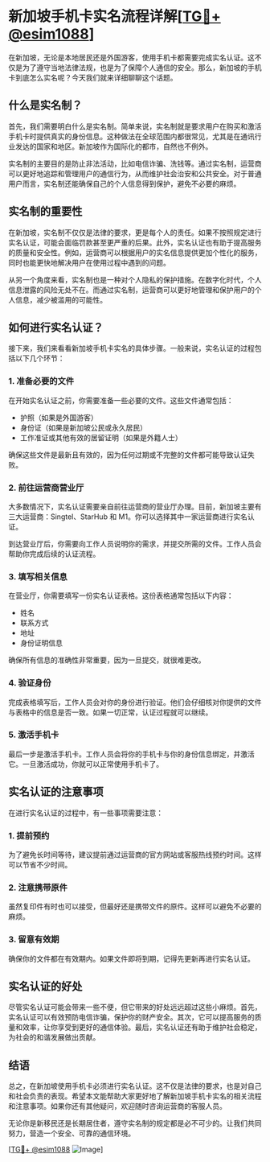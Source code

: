 # 新加坡手机卡实名流程详解[[TG💪+ @esim1088](https://t.me/s/esim1088)]

在新加坡，无论是本地居民还是外国游客，使用手机卡都需要完成实名认证。这不仅是为了遵守当地法律法规，也是为了保障个人通信的安全。那么，新加坡的手机卡到底怎么实名呢？今天我们就来详细聊聊这个话题。

## 什么是实名制？

首先，我们需要明白什么是实名制。简单来说，实名制就是要求用户在购买和激活手机卡时提供真实的身份信息。这种做法在全球范围内都很常见，尤其是在通讯行业发达的国家和地区。新加坡作为国际化的都市，自然也不例外。

实名制的主要目的是防止非法活动，比如电信诈骗、洗钱等。通过实名制，运营商可以更好地追踪和管理用户的通信行为，从而维护社会治安和公共安全。对于普通用户而言，实名制还能确保自己的个人信息得到保护，避免不必要的麻烦。

## 实名制的重要性

在新加坡，实名制不仅仅是法律的要求，更是每个人的责任。如果不按照规定进行实名认证，可能会面临罚款甚至更严重的后果。此外，实名认证也有助于提高服务的质量和安全性。例如，运营商可以根据用户的实名信息提供更加个性化的服务，同时也能更快地解决用户在使用过程中遇到的问题。

从另一个角度来看，实名制也是一种对个人隐私的保护措施。在数字化时代，个人信息泄露的风险无处不在。而通过实名制，运营商可以更好地管理和保护用户的个人信息，减少被滥用的可能性。

## 如何进行实名认证？

接下来，我们来看看新加坡手机卡实名的具体步骤。一般来说，实名认证的过程包括以下几个环节：

### 1. 准备必要的文件

在开始实名认证之前，你需要准备一些必要的文件。这些文件通常包括：

- 护照（如果是外国游客）
- 身份证（如果是新加坡公民或永久居民）
- 工作准证或其他有效的居留证明（如果是外籍人士）

确保这些文件是最新且有效的，因为任何过期或不完整的文件都可能导致认证失败。

### 2. 前往运营商营业厅

大多数情况下，实名认证需要亲自前往运营商的营业厅办理。目前，新加坡主要有三大运营商：Singtel、StarHub 和 M1。你可以选择其中一家运营商进行实名认证。

到达营业厅后，你需要向工作人员说明你的需求，并提交所需的文件。工作人员会帮助你完成后续的认证流程。

### 3. 填写相关信息

在营业厅，你需要填写一份实名认证表格。这份表格通常包括以下内容：

- 姓名
- 联系方式
- 地址
- 身份证明信息

确保所有信息的准确性非常重要，因为一旦提交，就很难更改。

### 4. 验证身份

完成表格填写后，工作人员会对你的身份进行验证。他们会仔细核对你提供的文件与表格中的信息是否一致。如果一切正常，认证过程就可以继续。

### 5. 激活手机卡

最后一步是激活手机卡。工作人员会将你的手机卡与你的身份信息绑定，并激活它。一旦激活成功，你就可以正常使用手机卡了。

## 实名认证的注意事项

在进行实名认证的过程中，有一些事项需要注意：

### 1. 提前预约

为了避免长时间等待，建议提前通过运营商的官方网站或客服热线预约时间。这样可以节省不少时间。

### 2. 注意携带原件

虽然复印件有时也可以接受，但最好还是携带文件的原件。这样可以避免不必要的麻烦。

### 3. 留意有效期

确保你的文件都在有效期内。如果文件即将到期，记得先更新再进行实名认证。

## 实名认证的好处

尽管实名认证可能会带来一些不便，但它带来的好处远远超过这些小麻烦。首先，实名认证可以有效预防电信诈骗，保护你的财产安全。其次，它可以提高服务的质量和效率，让你享受到更好的通信体验。最后，实名认证还有助于维护社会稳定，为社会的和谐发展做出贡献。

## 结语

总之，在新加坡使用手机卡必须进行实名认证。这不仅是法律的要求，也是对自己和社会负责的表现。希望本文能帮助大家更好地了解新加坡手机卡实名的相关流程和注意事项。如果你还有其他疑问，欢迎随时咨询运营商的客服人员。

无论你是新移民还是长期居住者，遵守实名制的规定都是必不可少的。让我们共同努力，营造一个安全、可靠的通信环境。

[[TG💪+ @esim1088](https://t.me/s/esim1088) ![Image](https://i.postimg.cc/4NQfJmqS/Snipaste-2025-05-13-00-14-12.png)]